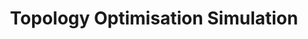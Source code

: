 ---
layout: post
title: Topology Optimisation Simulation
description: >
  A page showing how regular markdown content is styled in Hydejack.
image: /assets/img/projects/topop/topology_2.png
sitemap: false
---